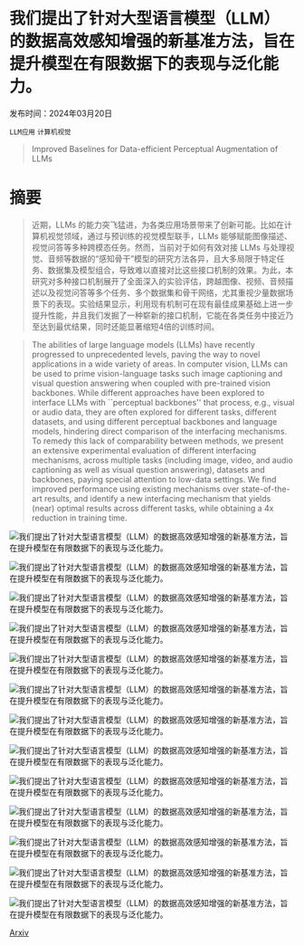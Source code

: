 # 我们提出了针对大型语言模型（LLM）的数据高效感知增强的新基准方法，旨在提升模型在有限数据下的表现与泛化能力。

发布时间：2024年03月20日

`LLM应用` `计算机视觉`

> Improved Baselines for Data-efficient Perceptual Augmentation of LLMs

# 摘要

> 近期，LLMs 的能力突飞猛进，为各类应用场景带来了创新可能。比如在计算机视觉领域，通过与预训练的视觉模型联手，LLMs 能够赋能图像描述、视觉问答等多种跨模态任务。然而，当前对于如何有效对接 LLMs 与处理视觉、音频等数据的“感知骨干”模型的研究方法各异，且大多局限于特定任务、数据集及模型组合，导致难以直接对比这些接口机制的效果。为此，本研究对多种接口机制展开了全面深入的实验评估，跨越图像、视频、音频描述以及视觉问答等多个任务、多个数据集和骨干网络，尤其重视少量数据场景下的表现。实验结果显示，利用现有机制可在现有最佳成果基础上进一步提升性能，并且我们发掘了一种崭新的接口机制，它能在各类任务中接近乃至达到最优结果，同时还能显著缩短4倍的训练时间。

> The abilities of large language models (LLMs) have recently progressed to unprecedented levels, paving the way to novel applications in a wide variety of areas. In computer vision, LLMs can be used to prime vision-language tasks such image captioning and visual question answering when coupled with pre-trained vision backbones. While different approaches have been explored to interface LLMs with ``perceptual backbones'' that process, e.g., visual or audio data, they are often explored for different tasks, different datasets, and using different perceptual backbones and language models, hindering direct comparison of the interfacing mechanisms. To remedy this lack of comparability between methods, we present an extensive experimental evaluation of different interfacing mechanisms, across multiple tasks (including image, video, and audio captioning as well as visual question answering), datasets and backbones, paying special attention to low-data settings. We find improved performance using existing mechanisms over state-of-the-art results, and identify a new interfacing mechanism that yields (near) optimal results across different tasks, while obtaining a 4x reduction in training time.

![我们提出了针对大型语言模型（LLM）的数据高效感知增强的新基准方法，旨在提升模型在有限数据下的表现与泛化能力。](../../../paper_images/2403.13499/x1.png)

![我们提出了针对大型语言模型（LLM）的数据高效感知增强的新基准方法，旨在提升模型在有限数据下的表现与泛化能力。](../../../paper_images/2403.13499/x2.png)

![我们提出了针对大型语言模型（LLM）的数据高效感知增强的新基准方法，旨在提升模型在有限数据下的表现与泛化能力。](../../../paper_images/2403.13499/7.jpg)

![我们提出了针对大型语言模型（LLM）的数据高效感知增强的新基准方法，旨在提升模型在有限数据下的表现与泛化能力。](../../../paper_images/2403.13499/0.jpg)

![我们提出了针对大型语言模型（LLM）的数据高效感知增强的新基准方法，旨在提升模型在有限数据下的表现与泛化能力。](../../../paper_images/2403.13499/10.jpg)

![我们提出了针对大型语言模型（LLM）的数据高效感知增强的新基准方法，旨在提升模型在有限数据下的表现与泛化能力。](../../../paper_images/2403.13499/119.jpg)

![我们提出了针对大型语言模型（LLM）的数据高效感知增强的新基准方法，旨在提升模型在有限数据下的表现与泛化能力。](../../../paper_images/2403.13499/26.jpg)

![我们提出了针对大型语言模型（LLM）的数据高效感知增强的新基准方法，旨在提升模型在有限数据下的表现与泛化能力。](../../../paper_images/2403.13499/115.jpg)

![我们提出了针对大型语言模型（LLM）的数据高效感知增强的新基准方法，旨在提升模型在有限数据下的表现与泛化能力。](../../../paper_images/2403.13499/audio.png)

![我们提出了针对大型语言模型（LLM）的数据高效感知增强的新基准方法，旨在提升模型在有限数据下的表现与泛化能力。](../../../paper_images/2403.13499/audio.png)

![我们提出了针对大型语言模型（LLM）的数据高效感知增强的新基准方法，旨在提升模型在有限数据下的表现与泛化能力。](../../../paper_images/2403.13499/x3.png)

![我们提出了针对大型语言模型（LLM）的数据高效感知增强的新基准方法，旨在提升模型在有限数据下的表现与泛化能力。](../../../paper_images/2403.13499/x4.png)

![我们提出了针对大型语言模型（LLM）的数据高效感知增强的新基准方法，旨在提升模型在有限数据下的表现与泛化能力。](../../../paper_images/2403.13499/x5.png)

[Arxiv](https://arxiv.org/abs/2403.13499)